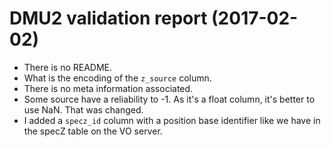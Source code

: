 # DMU2 validation report (2017-02-02)

- There is no README.
- What is the encoding of the `z_source` column.
- There is no meta information associated.
- Some source have a reliability to -1.  As it's a float column, it's better to
  use NaN.  That was changed.
- I added a `specz_id` column with a position base identifier like we have in
  the specZ table on the VO server.
